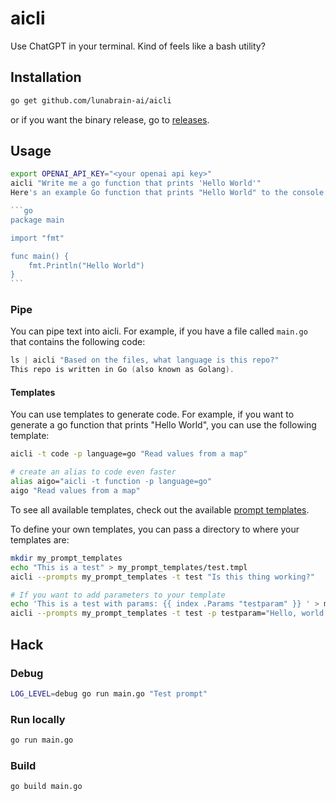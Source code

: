 # aicli
Use ChatGPT in your terminal. Kind of feels like a bash utility?

## Installation
```bash
go get github.com/lunabrain-ai/aicli
```
or if you want the binary release, go to [releases](https://github.com/lunabrain-ai/aicli/releases/).

## Usage
````bash
export OPENAI_API_KEY="<your openai api key>"
aicli "Write me a go function that prints 'Hello World'"
Here's an example Go function that prints "Hello World" to the console:

```go
package main

import "fmt"

func main() {
    fmt.Println("Hello World")
}
```
````

### Pipe
You can pipe text into aicli. For example, if you have a file called `main.go` that contains the following code:
```go
ls | aicli "Based on the files, what language is this repo?"
This repo is written in Go (also known as Golang).
```

#### Templates
You can use templates to generate code. For example, if you want to generate a go function that prints "Hello World", you can use the following template:
```bash
aicli -t code -p language=go "Read values from a map"

# create an alias to code even faster
alias aigo="aicli -t function -p language=go"
aigo "Read values from a map"
```
To see all available templates, check out the available [prompt templates](prompts).

To define your own templates, you can pass a directory to where your templates are:
```bash
mkdir my_prompt_templates
echo "This is a test" > my_prompt_templates/test.tmpl
aicli --prompts my_prompt_templates -t test "Is this thing working?"

# If you want to add parameters to your template
echo 'This is a test with params: {{ index .Params "testparam" }} ' > my_prompt_templates/test_with_params.tmpl
aicli --prompts my_prompt_templates -t test -p testparam="Hello, world!" "Is this thing working?"
```

## Hack

### Debug
```bash
LOG_LEVEL=debug go run main.go "Test prompt"
```

### Run locally
```bash
go run main.go
```

### Build
```bash
go build main.go
```
